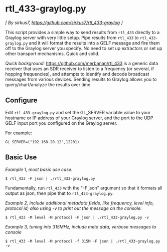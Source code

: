 # rtl_433-graylog.py
_[ By sirkus7, https://github.com/sirkus7/rtl_433-graylog ]_

This script provides a simple way to send results from `rtl_433` directly to a Graylog server with very little setup. Pipe results from `rtl_433` to `rtl_433-graylog.py` and it will format the results into a GELF message and fire them off to the Graylog server you specify. No need to set up extractors or set up other transport mechanisms. Quick and solid. 

_Quick background:_ https://github.com/merbanan/rtl_433 is a generic data receiver that uses an SDR receiver to listen to a frequency (or several, if hopping frequencies), and attempts to identify and decode broadcast messages from various devices. Sending results to Graylog allows you to query/chart/analyze the results over time.

## Configure 
Edit `rtl_433-graylog.py` and set the GL_SERVER variable value to your hostname or IP address of your Graylog server, and the port to the UDP GELF input port you configured on the Graylog server. 

For example: 

    GL_SERVER=("192.168.20.12",12201)

## Basic Use
_Example 1, most basic use case:_ 

    $ rtl_433 -F json | ./rtl_433-graylog.py

Fundamentally, run `rtl_433` with the "-F json" argument so that it formats all output as json, then pipe that to `rtl_433-graylog.py`.

_Example 2, include additional metadata fields, like frequency, level info, protocol id; also using -v to print out the message on the console:_

    $ rtl_433 -M level -M protocol -F json | ./rtl_433-graylog.py -v


_Example 3, tuning into 315MHz, include meta data, verbose messages to console_

    $ rtl_433 -M level -M protocol -f 315M -F json | ./rtl_433-graylog.py -v